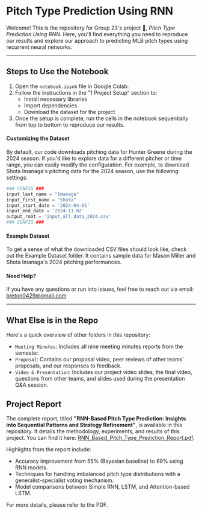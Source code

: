 # Pitch Type Prediction Using RNN

Welcome! This is the repository for Group 23's project 🦍, _Pitch Type Prediction Using RNN_. Here, you'll find everything you need to reproduce our results and explore our approach to predicting MLB pitch types using recurrent neural networks.

---

## Steps to Use the Notebook

1. Open the `notebook.ipynb` file in Google Colab.
2. Follow the instructions in the "1 Project Setup" section to:
   - Install necessary libraries
   - Import dependencies
   - Download the dataset for the project
3. Once the setup is complete, run the cells in the notebook sequentially from top to bottom to reproduce our results.

#### Customizing the Dataset

By default, our code downloads pitching data for Hunter Greene during the 2024 season. If you'd like to explore data for a different pitcher or time range, you can easily modify the configuration. For example, to download Shota Imanaga's pitching data for the 2024 season, use the following settings:

```py
### CONFIG ###
input_last_name = "Imanaga"
input_first_name = "Shota"
input_start_date = '2024-04-01'
input_end_date = '2024-11-02'
output_root = 'input_all_data_2024.csv'
### CONFIG ###
```

#### Example Dataset

To get a sense of what the downloaded CSV files should look like, check out the Example Dataset folder. It contains sample data for Mason Miller and Shota Imanaga's 2024 pitching performances.

#### Need Help?

If you have any questions or run into issues, feel free to reach out via email: breton0429@gmail.com

---

## What Else is in the Repo

Here's a quick overview of other folders in this repository:

- `Meeting Minutes`: Includes all nine meeting minutes reports from the semester.
- `Proposal`: Contains our proposal video, peer reviews of other teams' proposals, and our responses to feedback.
- `Video & Presentation`: Includes our project video slides, the final video, questions from other teams, and slides used during the presentation Q&A session.

## Project Report

The complete report, titled **"RNN-Based Pitch Type Prediction: Insights into Sequential Patterns and Strategy Refinement"**, is available in this repository. It details the methodology, experiments, and results of this project. You can find it here: [RNN_Based_Pitch_Type_Prediction_Report.pdf](link/to/report).

Highlights from the report include:
- Accuracy improvement from 55% (Bayesian baseline) to 69% using RNN models.
- Techniques for handling imbalanced pitch type distributions with a generalist-specialist voting mechanism.
- Model comparisons between Simple RNN, LSTM, and Attention-based LSTM.

For more details, please refer to the PDF.